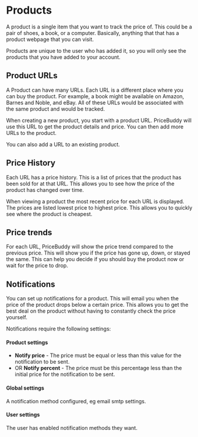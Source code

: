 # Products

A product is a single item that you want to track the price of. This could be a 
pair of shoes, a book, or a computer. Basically, anything that that has a product
webpage that you can visit.

Products are unique to the user who has added it, so you will only see the products
that you have added to your account.

## Product URLs

A Product can have many URLs. Each URL is a different place where you can buy the
product. For example, a book might be available on Amazon, Barnes and Noble, and eBay.
All of these URLs would be associated with the same product and would be tracked.

When creating a new product, you start with a product URL. PriceBuddy will use this
URL to get the product details and price. You can then add more URLs to the product.

You can also add a URL to an existing product.

## Price History

Each URL has a price history. This is a list of prices that the product has been
sold for at that URL. This allows you to see how the price of the product has changed
over time.

When viewing a product the most recent price for each URL is displayed. The prices 
are listed lowest price to highest price. This allows you to quickly see where the
product is cheapest.

## Price trends

For each URL, PriceBuddy will show the price trend compared to the previous price.
This will show you if the price has gone up, down, or stayed the same. This can help
you decide if you should buy the product now or wait for the price to drop.

## Notifications

You can set up notifications for a product. This will email you when the price
of the product drops below a certain price. This allows you to get the best deal on
the product without having to constantly check the price yourself.

Notifications require the following settings:

#### Product settings

* **Notify price** - The price must be equal or less than this value for the 
  notification to be sent.
* OR **Notify percent** - The price must be this percentage less than the initial
  price for the notification to be sent.

#### Global settings

A notification method configured, eg email smtp settings.

#### User settings

The user has enabled notification methods they want.
